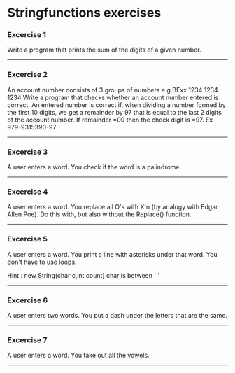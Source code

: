 # Stringfunctions exercises

### Excercise 1

Write a program that prints the sum of the digits of a given number.

---

### Excercise 2

An account number consists of 3 groups of numbers
e.g.BExx 1234 1234 1234
Write a program that checks whether an account number entered is correct.
An entered number is correct if, when dividing a number formed by the first 10 digits, we get a remainder by 97 that is equal to the last 2 digits of the account number. If remainder =00 then the check digit is =97. Ex 979-9315390-97

---

### Excercise 3

A user enters a word. You check if the word is a palindrome.

---

### Excercise 4

A user enters a word. You replace all O's with X'n (by analogy with Edgar Allen Poe). Do this with, but also without the Replace() function.

---

### Excercise 5

A user enters a word. You print a line with asterisks under that word.
You don't have to use loops.

Hint : new String(char c,int count) char is between ' '

---

### Excercise 6

A user enters two words. You put a dash under the letters that are the same.

---

### Excercise 7

A user enters a word. You take out all the vowels.

---
